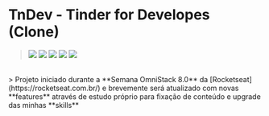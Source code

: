 # TnDev - Tinder for Developes (Clone)

> ![](https://img.shields.io/github/stars/williamjesusdev/tindev.svg)
> ![](https://img.shields.io/github/forks/williamjesusdev/tindev.svg)
> ![](https://img.shields.io/github/tag/williamjesusdev/tindev.svg)
> ![](https://img.shields.io/github/release/williamjesusdev/tindev.svg)
> ![](https://img.shields.io/github/issues/williamjesusdev/tindev.svg)

<br>
> Projeto iniciado durante a **Semana OmniStack 8.0** da [Rocketseat](https://rocketseat.com.br/) e brevemente será atualizado com novas **features** através de estudo próprio para fixação de conteúdo e upgrade das minhas **skills** 
<br>
